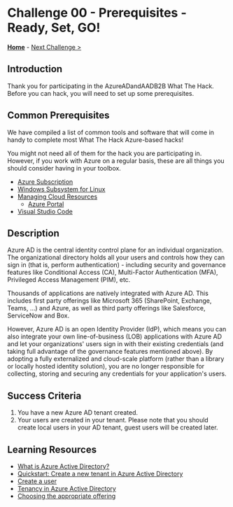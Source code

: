 # Challenge 00 - Prerequisites - Ready, Set, GO!

**[Home](../README.md)** - [Next Challenge >](./Challenge-01.md)


## Introduction

Thank you for participating in the AzureADandAADB2B What The Hack. Before you can hack, you will need to set up some prerequisites.

## Common Prerequisites

We have compiled a list of common tools and software that will come in handy to complete most What The Hack Azure-based hacks!

You might not need all of them for the hack you are participating in. However, if you work with Azure on a regular basis, these are all things you should consider having in your toolbox.

<!-- If you are editing this template manually, be aware that these links are only designed to work if this Markdown file is in the /xxx-HackName/Student/ folder of your hack. -->

- [Azure Subscription](../../000-HowToHack/WTH-Common-Prerequisites.md#azure-subscription)
- [Windows Subsystem for Linux](../../000-HowToHack/WTH-Common-Prerequisites.md#windows-subsystem-for-linux)
- [Managing Cloud Resources](../../000-HowToHack/WTH-Common-Prerequisites.md#managing-cloud-resources)
  - [Azure Portal](../../000-HowToHack/WTH-Common-Prerequisites.md#azure-portal)
- [Visual Studio Code](../../000-HowToHack/WTH-Common-Prerequisites.md#visual-studio-code)

## Description

Azure AD is the central identity control plane for an individual organization. The organizational directory holds all your users and controls how they can sign in (that is, perform authentication) - including security and governance features like Conditional Access (CA), Multi-Factor Authentication (MFA), Privileged Access Management (PIM), etc.

Thousands of applications are natively integrated with Azure AD. This includes first party offerings like Microsoft 365 (SharePoint, Exchange, Teams, ...) and Azure, as well as third party offerings like Salesforce, ServiceNow and Box.

However, Azure AD is an open Identity Provider (IdP), which means you can also integrate your own line-of-business (LOB) applications with Azure AD and let your organizations' users sign in with their existing credentials (and taking full advantage of the governance features mentioned above). By adopting a fully externalized and cloud-scale platform (rather than a library or locally hosted identity solution), you are no longer responsible for collecting, storing and securing any credentials for your application's users.

## Success Criteria

1. You have a new Azure AD tenant created.
2. Your users are created in your tenant. Please note that you should create local users in your AD tenant, guest users will be created later.

## Learning Resources

- [What is Azure Active Directory?](https://learn.microsoft.com/en-us/azure/active-directory/fundamentals/active-directory-whatis)
- [Quickstart: Create a new tenant in Azure Active Directory](https://learn.microsoft.com/en-us/azure/active-directory/fundamentals/active-directory-access-create-new-tenant)
- [Create a user](https://learn.microsoft.com/en-us/azure/active-directory/fundamentals/add-users-azure-active-directory)
- [Tenancy in Azure Active Directory](https://learn.microsoft.com/en-us/azure/active-directory/develop/single-and-multi-tenant-apps)
- [Choosing the appropriate offering](https://github.com/Azure/FTALive-Sessions/blob/main/content/identity/microsoft-identity-platform/10-identity-offerings-choice.md)